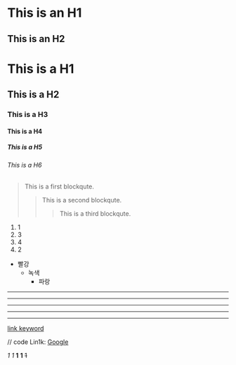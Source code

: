 This is  an H1
==============
This is an H2
-------------
# This is a H1
## This is a H2
### This is a H3
#### This is a H4
##### This is a H5
###### This is a H6
> This is a first blockqute.
>	> This is a second blockqute.
>	>	> This is a third blockqute.
1. 1
3. 3
4. 4
2. 2
* 빨강
  * 녹색
    * 파랑
* * *
***
*****
- - -
-----------------------------
[link keyword][id]

[id]: URL "Optional Title here"

// code
Lin1k: [Google][googlelink]

[googlelink]: https://google.com "Go google"
*1*
_1_
**1**
__1__
~~1~~
